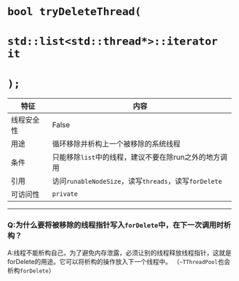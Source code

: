 # `bool tryDeleteThread(`
# `std::list<std::thread*>::iterator it`
# `);`

|特征|内容
|---|---
|线程安全性|False
|用途|循环移除并析构上一个被移除的系统线程
|条件|只能移除`list`中的线程，建议不要在除run之外的地方调用
|引用|访问`runableNodeSize`，读写`threads`，读写`forDelete`
|可访问性|`private`
-----

### Q:为什么要将被移除的线程指针写入`forDelete`中，在下一次调用时析构？
A:线程不能析构自己，为了避免内存泄露，必须让别的线程释放线程指针，这就是forDelete的用途。它可以将析构的操作放入下一个线程中。
（`~TThreadPool`也会析构`forDelete`）